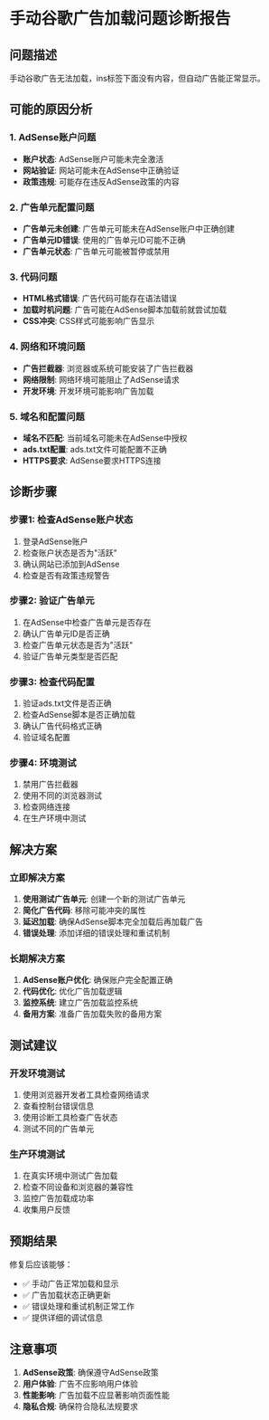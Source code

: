 # 手动谷歌广告加载问题诊断报告

## 问题描述
手动谷歌广告无法加载，ins标签下面没有内容，但自动广告能正常显示。

## 可能的原因分析

### 1. AdSense账户问题
- **账户状态**: AdSense账户可能未完全激活
- **网站验证**: 网站可能未在AdSense中正确验证
- **政策违规**: 可能存在违反AdSense政策的内容

### 2. 广告单元配置问题
- **广告单元未创建**: 广告单元可能未在AdSense账户中正确创建
- **广告单元ID错误**: 使用的广告单元ID可能不正确
- **广告单元状态**: 广告单元可能被暂停或禁用

### 3. 代码问题
- **HTML格式错误**: 广告代码可能存在语法错误
- **加载时机问题**: 广告可能在AdSense脚本加载前就尝试加载
- **CSS冲突**: CSS样式可能影响广告显示

### 4. 网络和环境问题
- **广告拦截器**: 浏览器或系统可能安装了广告拦截器
- **网络限制**: 网络环境可能阻止了AdSense请求
- **开发环境**: 开发环境可能影响广告加载

### 5. 域名和配置问题
- **域名不匹配**: 当前域名可能未在AdSense中授权
- **ads.txt配置**: ads.txt文件可能配置不正确
- **HTTPS要求**: AdSense要求HTTPS连接

## 诊断步骤

### 步骤1: 检查AdSense账户状态
1. 登录AdSense账户
2. 检查账户状态是否为"活跃"
3. 确认网站已添加到AdSense
4. 检查是否有政策违规警告

### 步骤2: 验证广告单元
1. 在AdSense中检查广告单元是否存在
2. 确认广告单元ID是否正确
3. 检查广告单元状态是否为"活跃"
4. 验证广告单元类型是否匹配

### 步骤3: 检查代码配置
1. 验证ads.txt文件是否正确
2. 检查AdSense脚本是否正确加载
3. 确认广告代码格式正确
4. 验证域名配置

### 步骤4: 环境测试
1. 禁用广告拦截器
2. 使用不同的浏览器测试
3. 检查网络连接
4. 在生产环境中测试

## 解决方案

### 立即解决方案
1. **使用测试广告单元**: 创建一个新的测试广告单元
2. **简化广告代码**: 移除可能冲突的属性
3. **延迟加载**: 确保AdSense脚本完全加载后再加载广告
4. **错误处理**: 添加详细的错误处理和重试机制

### 长期解决方案
1. **AdSense账户优化**: 确保账户完全配置正确
2. **代码优化**: 优化广告加载逻辑
3. **监控系统**: 建立广告加载监控系统
4. **备用方案**: 准备广告加载失败的备用方案

## 测试建议

### 开发环境测试
1. 使用浏览器开发者工具检查网络请求
2. 查看控制台错误信息
3. 使用诊断工具检查广告状态
4. 测试不同的广告单元

### 生产环境测试
1. 在真实环境中测试广告加载
2. 检查不同设备和浏览器的兼容性
3. 监控广告加载成功率
4. 收集用户反馈

## 预期结果

修复后应该能够：
- ✅ 手动广告正常加载和显示
- ✅ 广告加载状态正确更新
- ✅ 错误处理和重试机制正常工作
- ✅ 提供详细的调试信息

## 注意事项

1. **AdSense政策**: 确保遵守AdSense政策
2. **用户体验**: 广告不应影响用户体验
3. **性能影响**: 广告加载不应显著影响页面性能
4. **隐私合规**: 确保符合隐私法规要求 